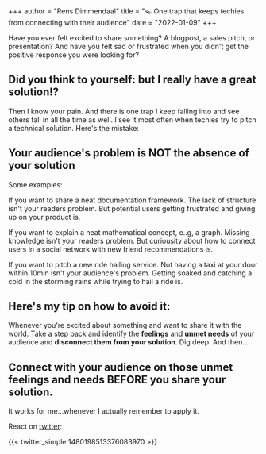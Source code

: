 +++
author = "Rens Dimmendaal"
title = "🪤 One trap that keeps techies from connecting with their audience"
date = "2022-01-09"
+++


Have you ever felt excited to share something? A blogpost, a sales pitch, or presentation? And have you felt sad or frustrated when you didn't get the positive response you were looking for? 

## Did you think to yourself: but I really have a great solution!?

Then I know your pain. And there is one trap I keep falling into and see others fall in all the time as well. I see it most often when techies try to pitch a technical solution. Here's the mistake: 

## Your audience's problem is NOT the absence of your solution 

Some examples:

If you want to share a neat documentation framework. The lack of structure isn't your readers problem. But potential users getting frustrated and giving up on your product is. 

If you want to explain a neat mathematical concept, e..g, a graph. Missing knowledge isn't your readers problem. But curiousity about how to connect users in a social network with new friend recommendations is.

If you want to pitch a new ride hailing service. Not having a taxi at your door within 10min isn't your audience's problem. Getting soaked and catching a cold in the storming rains while trying to hail a ride is.

## Here's my tip on how to avoid it:

Whenever you're excited about something and want to share it with the world. Take a step back and identify the **feelings** and **unmet needs** of your audience and **disconnect them from your solution**. Dig deep. And then...

## Connect with your audience on those unmet feelings and needs BEFORE you share your solution.

It works for me...whenever I actually remember to apply it.

React on [twitter](https://twitter.com/R_Dimm/status/1480198513376083970):

{{< twitter_simple 1480198513376083970 >}}